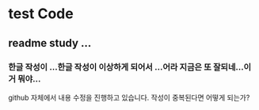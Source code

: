 # test Code
## readme study ...
### 한글 작성이 ...한글 작성이 이상하게 되어서 ...어라 지금은 또 잘되네...이거 뭐야...
github 자체에서 내용 수정을 진행하고 있습니다.
작성이 중복된다면 어떻게 되는가?
